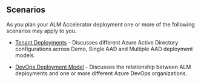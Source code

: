 ## Scenarios

As you plan your ALM Accelerator deployment one or more of the following scenarios may apply to you.

- [Tenant Deployments](./tenant-deployments.md) - Discusses different Azure Active Directory configurations across Demo, Single AAD and Multiple AAD deployment models.

- [DevOps Deployment Model](./devops-deployment-model.md) - Discusses the relationship between ALM deployments and one or more different Azure DevOps organizations. 